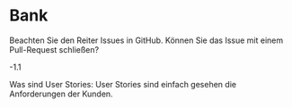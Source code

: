 # Bank
Beachten Sie den Reiter Issues in GitHub. Können Sie das Issue mit einem Pull-Request schließen?
 
 -1.1

Was sind User Stories:
User Stories sind einfach gesehen die Anforderungen der Kunden.



